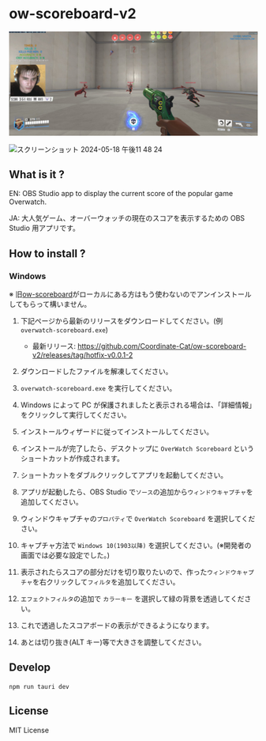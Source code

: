 # ow-scoreboard-v2

![game-display.jpeg](src/assets/game-display.jpeg)

<img width="912" alt="スクリーンショット 2024-05-18 午後11 48 24" src="https://github.com/Coordinate-Cat/ow-scoreboard-v2/assets/42393004/5a05eda8-9cd6-4ab5-8c60-908913550fd7">

## What is it ?

EN: OBS Studio app to display the current score of the popular game Overwatch.

JA: 大人気ゲーム、オーバーウォッチの現在のスコアを表示するための OBS Studio 用アプリです。

## How to install ?

### Windows

※ 旧[ow-scoreboard](https://github.com/Coordinate-Cat/ow-scoreboard)がローカルにある方はもう使わないのでアンインストールしてもらって構いません。

1. 下記ページから最新のリリースをダウンロードしてください。(例 `overwatch-scoreboard.exe`)

   - 最新リリース:
     https://github.com/Coordinate-Cat/ow-scoreboard-v2/releases/tag/hotfix-v0.0.1-2
     
2. ダウンロードしたファイルを解凍してください。
3. `overwatch-scoreboard.exe` を実行してください。
4. Windows によって PC が保護されましたと表示される場合は、「詳細情報」をクリックして実行してください。
5. インストールウィザードに従ってインストールしてください。
6. インストールが完了したら、デスクトップに `OverWatch Scoreboard` というショートカットが作成されます。
7. ショートカットをダブルクリックしてアプリを起動してください。
8. アプリが起動したら、OBS Studio で`ソース`の追加から`ウィンドウキャプチャ`を追加してください。
9. ウィンドウキャプチャの`プロパティ`で `OverWatch Scoreboard` を選択してください。
10. キャプチャ方法で `Windows 10(1903以降)` を選択してください。(※開発者の画面では必要な設定でした。)
11. 表示されたらスコアの部分だけを切り取りたいので、作った`ウィンドウキャプチャ`を右クリックして`フィルタ`を追加してください。
12. `エフェクトフィルタ`の追加で `カラーキー` を選択して緑の背景を透過してください。
13. これで透過したスコアボードの表示ができるようになります。
14. あとは切り抜き(ALT キー)等で大きさを調整してください。

## Develop

```
npm run tauri dev
```

## License

MIT License
